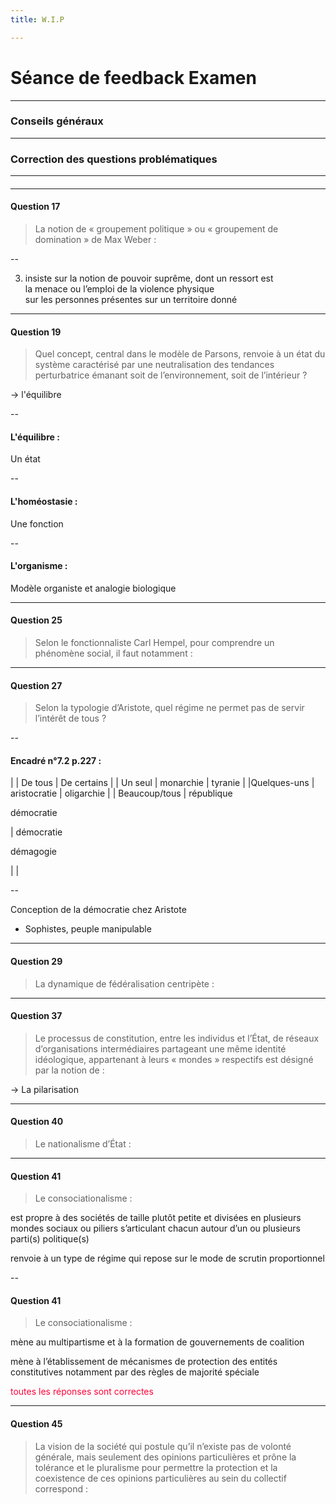 ```yaml
---
title: W.I.P

---
```


# Séance de feedback Examen

---

### Conseils généraux

---

### Correction des questions problématiques


---

#### 

<section data-background-iframe="https://app.wooclap.com/events/KAHQYK/questions/623afde1ea9ff97ccccfaacd" data-preload>


</section>


---

#### Question 17

<blockquote>La notion de « groupement politique » ou « groupement de domination » de Max Weber :</blockquote>


--


3. insiste sur la notion de pouvoir suprême, dont un ressort est <div class="fragment highlight-red">la menace ou l’emploi de la violence physique </div> sur les personnes présentes sur un territoire donné 



---

#### Question 19

<blockquote> Quel concept, central dans le modèle de Parsons, renvoie à un <span class="fragment highlight-red">état du système</span> caractérisé par une neutralisation des tendances perturbatrice émanant soit de l’environnement, soit de l’intérieur ?</blockquote>

 <p class="fragment fade-in">&#8594; l'équilibre </p>

--

#### L'équilibre :

Un état

--

#### L'homéostasie :

Une fonction 

--

#### L'organisme :

Modèle organiste et analogie biologique


---

#### Question 25

<blockquote>Selon le fonctionnaliste Carl Hempel, pour comprendre un phénomène social, il faut notamment :</blockquote>

---

#### Question 27

<blockquote>Selon la typologie d’Aristote, quel régime ne permet pas de servir l’intérêt de tous ?</blockquote>

--

#### Encadré n°7.2 p.227 :

| | De tous | De certains |
| Un seul | monarchie | tyranie |
|Quelques-uns | aristocratie | oligarchie |
| Beaucoup/tous | <span class="fragment semi-fade-out" data-fragment-index="1">république</span> <p class="fragment fade-in" data-fragment-index="1"> démocratie</p> | <span class="fragment semi-fade-out" data-fragment-index="2">démocratie</span> <p class="fragment fade-in" data-fragment-index="2"> démagogie</p>|
|

--

Conception de la démocratie chez Aristote 

 - Sophistes, peuple manipulable

---

#### Question 29

<blockquote>La dynamique de fédéralisation centripète :</blockquote>

---

#### Question 37

<blockquote>Le processus de constitution, entre les individus et l’État, de réseaux d’organisations intermédiaires partageant une même identité idéologique, appartenant à leurs « mondes » respectifs est désigné par la notion de :</blockquote>

<p class="fragment fade-in">&#8594; La pilarisation </p>

---

#### Question 40

<blockquote> Le nationalisme d’État :</blockquote>

---

#### Question 41

<blockquote>Le consociationalisme : </blockquote>

<p class="fragment fade-in"> est propre à des sociétés de taille plutôt petite et divisées en plusieurs mondes sociaux ou piliers s’articulant chacun autour d’un ou plusieurs parti(s) politique(s) 
 </p>

<p class="fragment fade-in"> renvoie à un type de régime qui repose sur le mode de scrutin proportionnel  </p>

--

#### Question 41

<blockquote>Le consociationalisme : </blockquote>

<p class="fragment fade-in">mène au multipartisme et à la formation de gouvernements de coalition  </p>

<p class="fragment fade-in">mène à l’établissement de mécanismes de protection des entités constitutives notamment par des règles de majorité spéciale </p>

<p class="fragment fade-in" style="color:#ff0038">toutes les réponses sont correctes</p>

---

#### Question 45

<blockquote>La vision de la société qui postule qu’il n’existe pas de volonté générale, mais seulement des opinions particulières et prône la tolérance et le pluralisme pour permettre la protection et la coexistence de ces opinions particulières au sein du collectif correspond :</blockquote>
